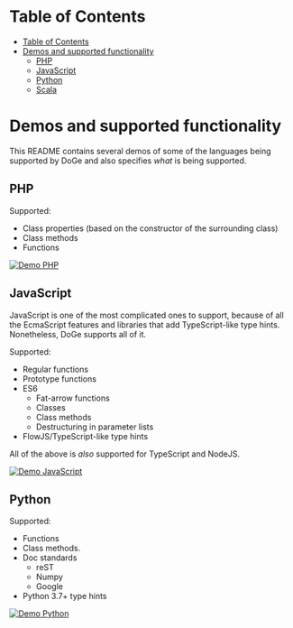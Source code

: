 # Table of Contents
- [Table of Contents](#table-of-contents)
- [Demos and supported functionality](#demos-and-supported-functionality)
  * [PHP](#php)
  * [JavaScript](#javascript)
  * [Python](#python)
  * [Scala](#scala)

# Demos and supported functionality

This README contains several demos of some of the languages being supported by
DoGe and also specifies _what_ is being supported.

## PHP

Supported:
- Class properties (based on the constructor of the surrounding class)
- Class methods
- Functions

[![Demo PHP](https://asciinema.org/a/OvTglKYTEH0FiYKQO3X0H23oB.svg)](https://asciinema.org/a/OvTglKYTEH0FiYKQO3X0H23oB)

## JavaScript

JavaScript is one of the most complicated ones to support, because of all the
EcmaScript features and libraries that add TypeScript-like type hints.
Nonetheless, DoGe supports all of it.

Supported:
- Regular functions
- Prototype functions
- ES6
  - Fat-arrow functions
  - Classes
  - Class methods
  - Destructuring in parameter lists
- FlowJS/TypeScript-like type hints

All of the above is _also_ supported for TypeScript and NodeJS.

[![Demo JavaScript](https://asciinema.org/a/KUvRSPGyFVI0dKsblEa41RG3x.svg)](https://asciinema.org/a/KUvRSPGyFVI0dKsblEa41RG3x)

## Python

Supported:
- Functions
- Class methods.
- Doc standards
  - reST
  - Numpy
  - Google
- Python 3.7+ type hints

[![Demo Python](https://asciinema.org/a/QKwuUrZphWPD6eZ3mowumkA1O.svg)](https://asciinema.org/a/QKwuUrZphWPD6eZ3mowumkA1O)
